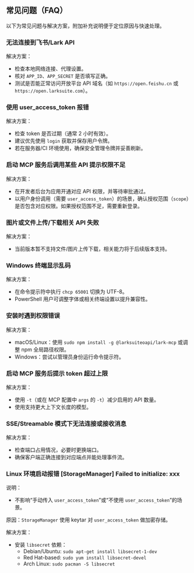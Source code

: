 ## 常见问题（FAQ）

以下为常见问题与解决方案，附加补充说明便于定位原因与快速处理。

### 无法连接到飞书/Lark API

解决方案：
- 检查本地网络连接、代理设置。
- 核对 `APP_ID`、`APP_SECRET` 是否填写正确。
- 测试是否能正常访问开放平台 API 域名（如 `https://open.feishu.cn` 或 `https://open.larksuite.com`）。

### 使用 user_access_token 报错

解决方案：
- 检查 token 是否过期（通常 2 小时有效）。
- 建议优先使用 `login` 获取并保存用户令牌。
- 若在服务器/CI 环境使用，确保安全管理令牌并妥善刷新。

### 启动 MCP 服务后调用某些 API 提示权限不足

解决方案：
- 在开发者后台为应用开通对应 API 权限，并等待审批通过。
- 以用户身份调用（需要 `user_access_token`）的场景，确认授权范围（`scope`）是否包含对应权限。如果授权范围不足，需要重新登录。

### 图片或文件上传/下载相关 API 失败

解决方案：
- 当前版本暂不支持文件/图片上传下载，相关能力将于后续版本支持。

### Windows 终端显示乱码

解决方案：
- 在命令提示符中执行 `chcp 65001` 切换为 UTF-8。
- PowerShell 用户可调整字体或相关终端设置以提升兼容性。

### 安装时遇到权限错误

解决方案：
- macOS/Linux：使用 `sudo npm install -g @larksuiteoapi/lark-mcp` 或调整 npm 全局路径权限。
- Windows：尝试以管理员身份运行命令提示符。

### 启动 MCP 服务后提示 token 超过上限

解决方案：
- 使用 `-t`（或在 MCP 配置中 `args` 的 `-t`）减少启用的 API 数量。
- 使用支持更大上下文长度的模型。

### SSE/Streamable 模式下无法连接或接收消息

解决方案：
- 检查端口占用情况，必要时更换端口。
- 确保客户端正确连接到对应端点并能处理事件流。

### Linux 环境启动报错 [StorageManager] Failed to initialize: xxx

说明：
- 不影响“手动传入 `user_access_token`”或“不使用 `user_access_token`”的场景。

原因：`StorageManager` 使用 keytar 对 `user_access_token` 做加密存储。

解决方案：
- 安装 `libsecret` 依赖：
  - Debian/Ubuntu: `sudo apt-get install libsecret-1-dev`
  - Red Hat-based: `sudo yum install libsecret-devel`
  - Arch Linux: `sudo pacman -S libsecret`


